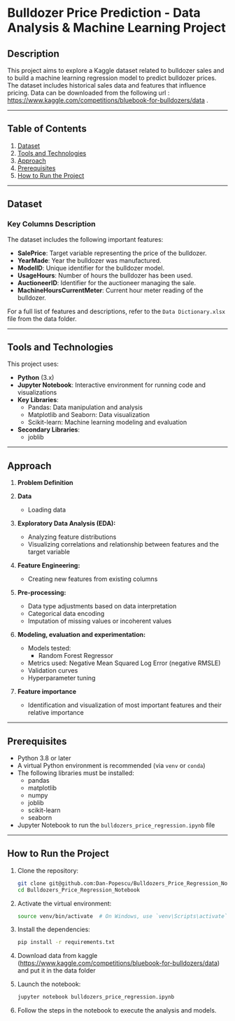 # Bulldozer Price Prediction - Data Analysis & Machine Learning Project

## Description

This project aims to explore a Kaggle dataset related to bulldozer sales and to build a machine learning regression model to predict bulldozer prices. The dataset includes historical sales data and features that influence pricing. Data can
be downloaded from the following url : https://www.kaggle.com/competitions/bluebook-for-bulldozers/data .

---

## Table of Contents

1. [Dataset](#dataset)
2. [Tools and Technologies](#tools-and-technologies)
3. [Approach](#approach)
4. [Prerequisites](#prerequisites)
5. [How to Run the Project](#how-to-run-the-project)

---

## Dataset

### Key Columns Description

The dataset includes the following important features:

- **SalePrice**: Target variable representing the price of the bulldozer.
- **YearMade**: Year the bulldozer was manufactured.
- **ModelID**: Unique identifier for the bulldozer model.
- **UsageHours**: Number of hours the bulldozer has been used.
- **AuctioneerID**: Identifier for the auctioneer managing the sale.
- **MachineHoursCurrentMeter**: Current hour meter reading of the bulldozer.

For a full list of features and descriptions, refer to the `Data Dictionary.xlsx` file from the 
data folder.

---

## Tools and Technologies

This project uses:

- **Python** (3.x)
- **Jupyter Notebook**: Interactive environment for running code and visualizations
- **Key Libraries**:
  - Pandas: Data manipulation and analysis
  - Matplotlib and Seaborn: Data visualization
  - Scikit-learn: Machine learning modeling and evaluation
- **Secondary Libraries**:
  - joblib

---

## Approach

1. **Problem Definition**
2. **Data**
   - Loading data
3. **Exploratory Data Analysis (EDA):**

   - Analyzing feature distributions
   - Visualizing correlations and relationship between features and the target variable

4. **Feature Engineering:**

   - Creating new features from existing columns

5. **Pre-processing:**
   - Data type adjustments based on data interpretation
   - Categorical data encoding
   - Imputation of missing values or incoherent values
 

6. **Modeling, evaluation and experimentation:**

   - Models tested:
     - Random Forest Regressor
   - Metrics used: Negative Mean Squared Log Error (negative RMSLE)
   - Validation curves
   - Hyperparameter tuning

7. **Feature importance**
   - Identification and visualization of most important features and their relative
   importance
---


## Prerequisites

- Python 3.8 or later
- A virtual Python environment is recommended (via `venv` or `conda`)
- The following libraries must be installed:
  - pandas
  - matplotlib
  - numpy
  - joblib
  - scikit-learn
  - seaborn
- Jupyter Notebook to run the `bulldozers_price_regression.ipynb` file

---

## How to Run the Project

1. Clone the repository:

   ```bash
   git clone git@github.com:Dan-Popescu/Bulldozers_Price_Regression_Notebook.git
   cd Bulldozers_Price_Regression_Notebook
   ```

2. Activate the virtual environment:

   ```bash
   source venv/bin/activate  # On Windows, use `venv\Scripts\activate`
   ```

3. Install the dependencies:

   ```bash
   pip install -r requirements.txt
   ```
5. Download data from kaggle (https://www.kaggle.com/competitions/bluebook-for-bulldozers/data) and put it in the data folder
  

6. Launch the notebook:

   ```bash
   jupyter notebook bulldozers_price_regression.ipynb
   ```

7. Follow the steps in the notebook to execute the analysis and models.


